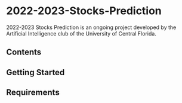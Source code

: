 # 2022-2023-Stocks-Prediction

2022-2023 Stocks Prediction is an ongoing project developed by the Artificial Intelligence club of the University of Central Florida.

## Contents

## Getting Started

## Requirements
